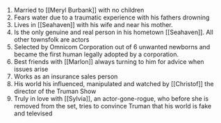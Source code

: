 1. Married to [[Meryl Burbank]] with no children
2. Fears water due to a traumatic experience with his fathers drowning
3. Lives in [[Seahaven]] with his wife and near his mother.
4. Is the only genuine and real person in his hometown [[Seahaven]]. All other townsfolk are actors
5. Selected by Omnicom Corporation out of 6 unwanted newborns and became the first human legally adopted by a corporation.
6. Best friends with [[Marlon]] always turning to him for advice when issues arise
7. Works as an insurance sales person
8. His world his influenced, manipulated and watched by [[Christof]] the director of the Truman Show
9. Truly in love with [[Sylvia]], an actor-gone-rogue, who before she is removed from the set, tries to convince Truman that his world is fake and televised
